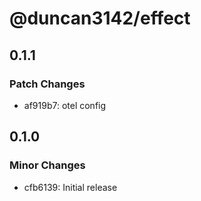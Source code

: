 # @duncan3142/effect

## 0.1.1

### Patch Changes

- af919b7: otel config

## 0.1.0

### Minor Changes

- cfb6139: Initial release
